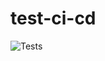 # test-ci-cd

![Tests](https://github.com/SergeyKapshuchenko/test-ci-cd/blob/main/.github/workflows/lint.yml)
